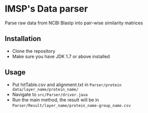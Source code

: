 # IMSP's Data parser

Parse raw data from NCBI Blastp into pair-wise similarity matrices

## Installation

- Clone the repository
- Make sure you have JDK 1.7 or above installed

## Usage

- Put hitTable.csv and alignment.txt in ```Parser/protein data/layer_name/protein_name/```
- Navigate to ```src/Parser/driver.java```
- Run the main method, the result will be in ```Parser/Result/layer_name/protein_name-group_name.csv```
